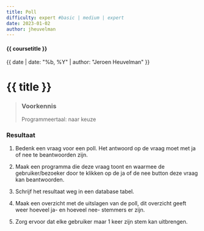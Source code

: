```yaml
---
title: Poll
difficulty: expert #basic | medium | expert
date: 2023-01-02
author: jheuvelman
---
```


#### {{ coursetitle }}
{{ date | date: "%b, %Y" | author: "Jeroen Heuvelman" }}


# {{ title }}

> ### Voorkennis
> Programmeertaal: naar keuze
### Resultaat

1.  Bedenk een vraag voor een poll. Het antwoord op de vraag moet met ja
    of nee te beantwoorden zijn.

2.  Maak een programma die deze vraag toont en waarmee de
    gebruiker/bezoeker door te klikken op de ja of de nee button deze
    vraag kan beantwoorden.

3.  Schrijf het resultaat weg in een database tabel.

4.  Maak een overzicht met de uitslagen van de poll, dit overzicht geeft
    weer hoeveel ja- en hoeveel nee- stemmers er zijn.

5.  Zorg ervoor dat elke gebruiker maar 1 keer zijn stem kan uitbrengen.
